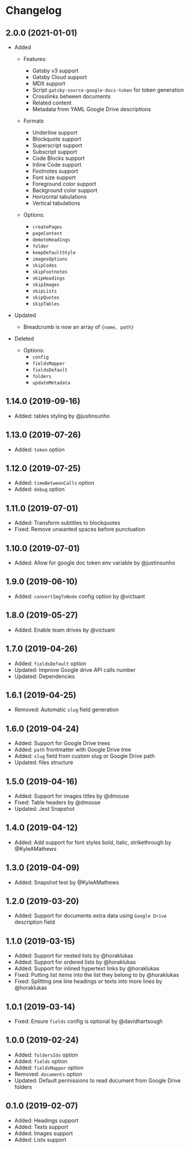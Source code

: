# Changelog

## 2.0.0 (2021-01-01)

-   Added

    -   Features:

        -   Gatsby v3 support
        -   Gatsby Cloud support
        -   MDX support
        -   Script `gatsby-source-google-docs-token` for token generation
        -   Crosslinks between documents
        -   Related content
        -   Metadata from YAML Google Drive descriptions

    -   Formats

        -   Underline support
        -   Blockquote support
        -   Superscript support
        -   Subscript support
        -   Code Blocks support
        -   Inline Code support
        -   Footnotes support
        -   Font size support
        -   Foreground color support
        -   Background color support
        -   Horizontal tabulations
        -   Vertical tabulations

    -   Options:

        -   `createPages`
        -   `pageContext`
        -   `demoteHeadings`
        -   `folder`
        -   `keepDefaultStyle`
        -   `imagesOptions`
        -   `skipCodes`
        -   `skipFootnotes`
        -   `skipHeadings`
        -   `skipImages`
        -   `skipLists`
        -   `skipQuotes`
        -   `skipTables`

-   Updated

    -   Breadcrumb is now an array of `{name, path}`

-   Deleted
    -   Options:
        -   `config`
        -   `fieldsMapper`
        -   `fieldsDefault`
        -   `folders`
        -   `updateMetadata`

## 1.14.0 (2019-09-16)

-   Added: tables styling by @justinsunho

## 1.13.0 (2019-07-26)

-   Added: `token` option

## 1.12.0 (2019-07-25)

-   Added: `timeBetweenCalls` option
-   Added: `debug` option

## 1.11.0 (2019-07-01)

-   Added: Transform subtitles to blockquotes
-   Fixed: Remove unwanted spaces before punctuation

## 1.10.0 (2019-07-01)

-   Added: Allow for google doc token env variable by @justinsunho

## 1.9.0 (2019-06-10)

-   Added: `convertImgToNode` config option by @victsant

## 1.8.0 (2019-05-27)

-   Added: Enable team drives by @victsant

## 1.7.0 (2019-04-26)

-   Added: `fieldsDefault` option
-   Updated: Improve Google drive API calls number
-   Updated: Dependencies

## 1.6.1 (2019-04-25)

-   Removed: Automatic `slug` field generation

## 1.6.0 (2019-04-24)

-   Added: Support for Google Drive trees
-   Added: `path` frontmatter with Google Drive tree
-   Added: `slug` field from custom slug or Google Drive path
-   Updated: files structure

## 1.5.0 (2019-04-16)

-   Added: Support for images titles by @dmouse
-   Fixed: Table headers by @dmouse
-   Updated: Jest Snapshot

## 1.4.0 (2019-04-12)

-   Added: Add support for font styles bold, italic, strikethrough by @KyleAMathews

## 1.3.0 (2019-04-09)

-   Added: Snapshot test by @KyleAMathews

## 1.2.0 (2019-03-20)

-   Added: Support for documents extra data using `Google Drive` description field

## 1.1.0 (2019-03-15)

-   Added: Support for nested lists by @horaklukas
-   Added: Support for ordered lists by @horaklukas
-   Added: Support for inlined hypertext links by @horaklukas
-   Fixed: Putting list items into the list they belong to by @horaklukas
-   Fixed: Splitting one line headings or texts into more lines by @horaklukas

## 1.0.1 (2019-03-14)

-   Fixed: Ensure `fields` config is optional by @davidhartsough

## 1.0.0 (2019-02-24)

-   Added: `foldersIds` option
-   Added: `fields` option
-   Added: `fieldsMapper` option
-   Removed: `documents` option
-   Updated: Default permissions to read document from Google Drive folders

## 0.1.0 (2019-02-07)

-   Added: Headings support
-   Added: Texts support
-   Added: Images support
-   Added: Lists support

